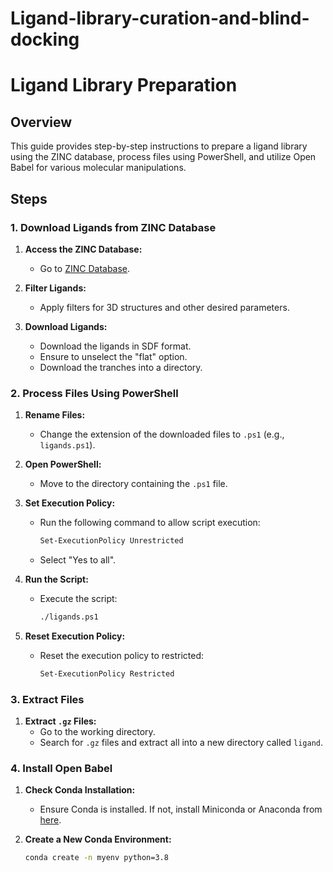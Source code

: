 # Ligand-library-curation-and-blind-docking

# Ligand Library Preparation

## Overview

This guide provides step-by-step instructions to prepare a ligand library using the ZINC database, process files using PowerShell, and utilize Open Babel for various molecular manipulations.

## Steps

### 1. Download Ligands from ZINC Database

1. **Access the ZINC Database:**
   - Go to [ZINC Database](https://zinc.docking.org/).

2. **Filter Ligands:**
   - Apply filters for 3D structures and other desired parameters.

3. **Download Ligands:**
   - Download the ligands in SDF format.
   - Ensure to unselect the "flat" option.
   - Download the tranches into a directory.

### 2. Process Files Using PowerShell

1. **Rename Files:**
   - Change the extension of the downloaded files to `.ps1` (e.g., `ligands.ps1`).

2. **Open PowerShell:**
   - Move to the directory containing the `.ps1` file.

3. **Set Execution Policy:**
   - Run the following command to allow script execution:
     ```sh
     Set-ExecutionPolicy Unrestricted
     ```
   - Select "Yes to all".

4. **Run the Script:**
   - Execute the script:
     ```sh
     ./ligands.ps1
     ```

5. **Reset Execution Policy:**
   - Reset the execution policy to restricted:
     ```sh
     Set-ExecutionPolicy Restricted
     ```

### 3. Extract Files

1. **Extract `.gz` Files:**
   - Go to the working directory.
   - Search for `.gz` files and extract all into a new directory called `ligand`.

### 4. Install Open Babel

1. **Check Conda Installation:**
   - Ensure Conda is installed. If not, install Miniconda or Anaconda from [here](https://www.anaconda.com/products/distribution).

2. **Create a New Conda Environment:**
   ```sh
   conda create -n myenv python=3.8
